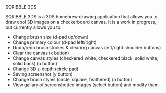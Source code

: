 SQRIBBLE 3DS

SQRIBBLE 3DS is a 3DS homebrew drawing application that allows you to draw cool 3D images on a checkerboard canvas. It is a work in progress, but currently allows you to:
- Change brush size (d-pad up/down)
- Change primary colour (d-pad left/right)
- Undo/redo brush strokes & clearing canvas (left/right shoulder buttons)
- Clear the canvas (x button)
- Change canvas styles (checkered white, checkered black, solid white, solid back) (b button)
- Change 3D z-depth (circle pad)
- Saving screenshot (y button)
- Change brush styles (circle, square, feathered) (a button)
- View gallary of screenshotted images (select button) and modify them
